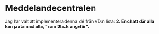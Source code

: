 # Meddelandecentralen

Jag har valt att implementera denna idé från VD:n lista:
**2. En chatt där alla kan prata med alla, "som Slack ungefär".**
